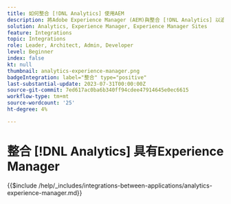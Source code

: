 ```yaml
---
title: 如何整合 [!DNL Analytics] 使用AEM
description: 將Adobe Experience Manager (AEM)與整合 [!DNL Analytics] 以追蹤和分析您網站上的使用者行為。
solution: Analytics, Experience Manager, Experience Manager Sites
feature: Integrations
topic: Integrations
role: Leader, Architect, Admin, Developer
level: Beginner
index: false
kt: null
thumbnail: analytics-experience-manager.png
badgeIntegration: label="整合" type="positive"
last-substantial-update: 2023-07-31T00:00:00Z
source-git-commit: 7ed617ac0ba6b340ff94cdee47914645e0ec6615
workflow-type: tm+mt
source-wordcount: '25'
ht-degree: 4%

---
```



# 整合 [!DNL Analytics] 具有Experience Manager

{{$include /help/_includes/integrations-between-applications/analytics-experience-manager.md}}
